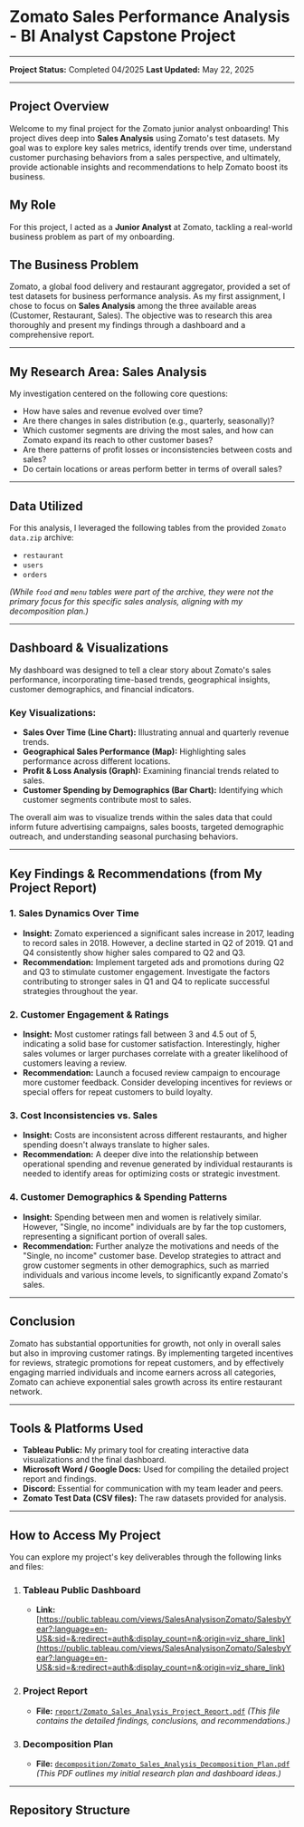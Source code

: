 # Zomato Sales Performance Analysis - BI Analyst Capstone Project

---

**Project Status:** Completed 04/2025
**Last Updated:** May 22, 2025 

---

## Project Overview

Welcome to my final project for the Zomato junior analyst onboarding! This project dives deep into **Sales Analysis** using Zomato's test datasets. My goal was to explore key sales metrics, identify trends over time, understand customer purchasing behaviors from a sales perspective, and ultimately, provide actionable insights and recommendations to help Zomato boost its business.

## My Role

For this project, I acted as a **Junior Analyst** at Zomato, tackling a real-world business problem as part of my onboarding.

## The Business Problem

Zomato, a global food delivery and restaurant aggregator, provided a set of test datasets for business performance analysis. As my first assignment, I chose to focus on **Sales Analysis** among the three available areas (Customer, Restaurant, Sales). The objective was to research this area thoroughly and present my findings through a dashboard and a comprehensive report.

---

## My Research Area: Sales Analysis

My investigation centered on the following core questions:

* How have sales and revenue evolved over time?
* Are there changes in sales distribution (e.g., quarterly, seasonally)?
* Which customer segments are driving the most sales, and how can Zomato expand its reach to other customer bases?
* Are there patterns of profit losses or inconsistencies between costs and sales?
* Do certain locations or areas perform better in terms of overall sales?

---

## Data Utilized

For this analysis, I leveraged the following tables from the provided `Zomato data.zip` archive:

* `restaurant`
* `users`
* `orders`

*(While `food` and `menu` tables were part of the archive, they were not the primary focus for this specific sales analysis, aligning with my decomposition plan.)*

---

## Dashboard & Visualizations

My dashboard was designed to tell a clear story about Zomato's sales performance, incorporating time-based trends, geographical insights, customer demographics, and financial indicators.

### Key Visualizations:

* **Sales Over Time (Line Chart):** Illustrating annual and quarterly revenue trends.
* **Geographical Sales Performance (Map):** Highlighting sales performance across different locations.
* **Profit & Loss Analysis (Graph):** Examining financial trends related to sales.
* **Customer Spending by Demographics (Bar Chart):** Identifying which customer segments contribute most to sales.

The overall aim was to visualize trends within the sales data that could inform future advertising campaigns, sales boosts, targeted demographic outreach, and understanding seasonal purchasing behaviors.

---

## Key Findings & Recommendations (from My Project Report)

### 1. Sales Dynamics Over Time

* **Insight:** Zomato experienced a significant sales increase in 2017, leading to record sales in 2018. However, a decline started in Q2 of 2019. Q1 and Q4 consistently show higher sales compared to Q2 and Q3.
* **Recommendation:** Implement targeted ads and promotions during Q2 and Q3 to stimulate customer engagement. Investigate the factors contributing to stronger sales in Q1 and Q4 to replicate successful strategies throughout the year.

### 2. Customer Engagement & Ratings

* **Insight:** Most customer ratings fall between 3 and 4.5 out of 5, indicating a solid base for customer satisfaction. Interestingly, higher sales volumes or larger purchases correlate with a greater likelihood of customers leaving a review.
* **Recommendation:** Launch a focused review campaign to encourage more customer feedback. Consider developing incentives for reviews or special offers for repeat customers to build loyalty.

### 3. Cost Inconsistencies vs. Sales

* **Insight:** Costs are inconsistent across different restaurants, and higher spending doesn't always translate to higher sales.
* **Recommendation:** A deeper dive into the relationship between operational spending and revenue generated by individual restaurants is needed to identify areas for optimizing costs or strategic investment.

### 4. Customer Demographics & Spending Patterns

* **Insight:** Spending between men and women is relatively similar. However, "Single, no income" individuals are by far the top customers, representing a significant portion of overall sales.
* **Recommendation:** Further analyze the motivations and needs of the "Single, no income" customer base. Develop strategies to attract and grow customer segments in other demographics, such as married individuals and various income levels, to significantly expand Zomato's sales.

---

## Conclusion

Zomato has substantial opportunities for growth, not only in overall sales but also in improving customer ratings. By implementing targeted incentives for reviews, strategic promotions for repeat customers, and by effectively engaging married individuals and income earners across all categories, Zomato can achieve exponential sales growth across its entire restaurant network.

---

## Tools & Platforms Used

* **Tableau Public:** My primary tool for creating interactive data visualizations and the final dashboard.
* **Microsoft Word / Google Docs:** Used for compiling the detailed project report and findings.
* **Discord:** Essential for communication with my team leader and peers.
* **Zomato Test Data (CSV files):** The raw datasets provided for analysis.

---

## How to Access My Project

You can explore my project's key deliverables through the following links and files:

1.  ### **Tableau Public Dashboard**
    * **Link:** [https://public.tableau.com/views/SalesAnalysisonZomato/SalesbyYear?:language=en-US&:sid=&:redirect=auth&:display_count=n&:origin=viz_share_link](https://public.tableau.com/views/SalesAnalysisonZomato/SalesbyYear?:language=en-US&:sid=&:redirect=auth&:display_count=n&:origin=viz_share_link)

2.  ### **Project Report**
    * **File:** [`report/Zomato_Sales_Analysis_Project_Report.pdf`](./report/Zomato_Sales_Analysis_Project_Report.pdf)
        *(This file contains the detailed findings, conclusions, and recommendations.)*

3.  ### **Decomposition Plan**
    * **File:** [`decomposition/Zomato_Sales_Analysis_Decomposition_Plan.pdf`](./decomposition/Zomato_Sales_Analysis_Decomposition_Plan.pdf)
        *(This PDF outlines my initial research plan and dashboard ideas.)*

---

## Repository Structure

